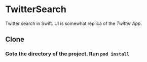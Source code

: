 # TwitterSearch
Twitter search in Swift. UI is somewhat replica of the *Twitter App*.


## Clone 
### Goto the directory of the project. Run `pod install`
